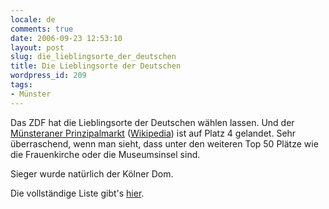 ```yaml
---
locale: de
comments: true
date: 2006-09-23 12:53:10
layout: post
slug: die_lieblingsorte_der_deutschen
title: Die Lieblingsorte der Deutschen
wordpress_id: 209
tags:
- Münster
---
```


Das ZDF hat die Lieblingsorte der Deutschen wählen lassen. Und der [Münsteraner Prinzipalmarkt](http://www.zdf.de/ZDFde/inhalt/17/0,1872,3978385,00.html)
([Wikipedia](http://de.wikipedia.org/wiki/Prinzipalmarkt)) ist auf Platz 4
gelandet. Sehr überraschend, wenn man sieht, dass unter den weiteren Top 50
Plätze wie die Frauenkirche oder die Museumsinsel sind.

Sieger wurde natürlich der Kölner Dom.

Die vollständige Liste gibt's
[hier](http://www.zdf.de/ZDFde/inhalt/7/0,1872,3955783,00.html).
